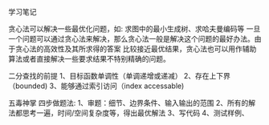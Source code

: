 学习笔记

贪心法可以解决一些最优化问题，如: 求图中的最小生成树、求哈夫曼编码等
一旦一个问题可以通过贪心法来解决，那么贪心法一般是解决这个问题的最好办法。由于贪心法的高效性及其所求得的答案
比较接近最优结果，贪心法也可以用作辅助算法或者直接解决一些要求结果不特别精确的问题。

二分查找的前提
1、目标函数单调性（单调递增或递减）
2、存在上下界（bounded)
3、能够通过索引访问（index accessable)

五毒神掌
四步做题法:
1、审题：细节、边界条件、输入输出的范围
2、所有的解法都思考一遍，时间/空间复杂度等，得出最优解法
3、写代码
4、测试样例、
